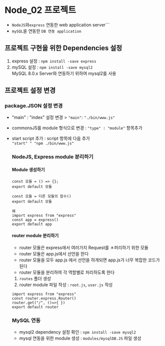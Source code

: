 # Node_02 프로젝트

- `NodeJS`와`express` 연동한 web application server```
- `mySQL`을 연동한 `DB 연동 application`

## 프로젝트 구현을 위한 Dependencies 설정

1. express 설정 : `npm install -save express`
2. mySQL 설정 : `npm install -save mysql2`  
   MySQL 8.0.x Server와 연동하기 위하여 mysql2를 사용

## 프로젝트 설정 변경

### package.JSON 설정 변경

- "main" : "index" 설정 변경 > `"main"`: `"./bin/www.js"`
- commonsJS를 module 형식으로 변경 : `"type" : "module"` 항목추가
- start script 추가 : script 항목에 다음 추가  
  `"start" " "npm ./bin/www.js"`

  ### NodeJS, Express module 분리하기

  #### Module 생성하기

  ```
  const 모듈 = () => {};
  export default 모듈
  ```

  ```
  const 모듈 = 다른 모듈의 함수()
  export default 모듈

  예
  import express from "express"
  const app = express()
  export default app
  ```

  #### router module 분리하기

  - router 모듈은 express에서 여러가지 Request를 ㅊ퍼리하기 위한 모듈
  - router 모듈은 app.js에서 선언을 한다
  - router 모듈을 모두 app.js 에서 선언을 하게되면 app.js가 너무 복잡한 코드가 된다
  - router 모듈을 분리하여 각 역할별로 처리하도록 한다

  1. `routes` 폴더 생성
  2. router module 파일 작성 : `root.js`, `user.js` 작성

  ```
  import express from "express"
  const router.express.Router()
  router.get("/", ()=>{ })
  export default router
  ```

  ### MySQL 연동

  - mysql2 dependency 설정 확인 : `npm install -save mysql2`
  - mysql 연동을 위한 module 생성 : `modules/mysqlDB.JS` 파일 생성
